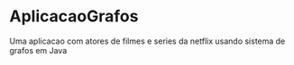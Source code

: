 # AplicacaoGrafos
Uma aplicacao com atores de filmes e series da netflix usando sistema de grafos em Java
